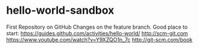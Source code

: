 # hello-world-sandbox
First Repository on GitHub
Changes on the feature branch.
Good place to start: 
    https://guides.github.com/activities/hello-world/
    http://scm-git.com
    https://www.youtube.com/watch?v=Y9XZQO1n_7c
    http://git-scm.com/book
